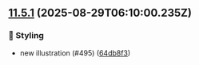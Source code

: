 ## [11.5.1](https://github.com/AxisCommunications/fluent-components/compare/e1a29a2aa09fa57b2d92d25b2e1c4b734242437e..64db8f36b6e9cb4ae045a8274e8f02e79bcc36a3) (2025-08-29T06:10:00.235Z)

### 💄 Styling

  - new illustration (#495) ([64db8f3](https://github.com/AxisCommunications/fluent-components/commit/64db8f36b6e9cb4ae045a8274e8f02e79bcc36a3))
